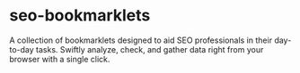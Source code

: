 # seo-bookmarklets
A collection of bookmarklets designed to aid SEO professionals in their day-to-day tasks. Swiftly analyze, check, and gather data right from your browser with a single click.
